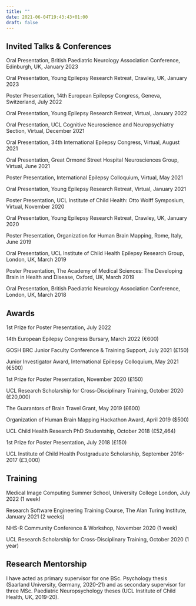 ```yaml
---
title: ""
date: 2021-06-04T19:43:43+01:00
draft: false
---
```


## Invited Talks & Conferences
Oral Presentation, British Paediatric Neurology Association Conference, Edinburgh, UK, January 2023

Oral Presentation, Young Epilepsy Research Retreat, Crawley, UK, January 2023

Poster Presentation, 14th European Epilepsy Congress, Geneva, Switzerland, July 2022

Oral Presentation, Young Epilepsy Research Retreat, Virtual, January 2022

Oral Presentation, UCL Cognitive Neuroscience and Neuropsychiatry Section, Virtual, December 2021

Oral Presentation, 34th International Epilepsy Congress, Virtual, August 2021

Oral Presentation, Great Ormond Street Hospital Neurosciences Group, Virtual, June 2021

Poster Presentation, International Epilepsy Colloquium, Virtual, May 2021

Oral Presentation, Young Epilepsy Research Retreat, Virtual, January 2021

Poster Presentation, UCL Institute of Child Health: Otto Wolff Symposium, Virtual, November 2020

Oral Presentation, Young Epilepsy Research Retreat, Crawley, UK, January 2020

Poster Presentation, Organization for Human Brain Mapping, Rome, Italy, June 2019

Oral Presentation, UCL Institute of Child Health Epilepsy Research Group, London, UK, March 2019

Poster Presentation, The Academy of Medical Sciences: The Developing Brain in Health and Disease, Oxford, UK, March 2019

Oral Presentation, British Paediatric Neurology Association Conference, London, UK, March 2018

## Awards
1st Prize for Poster Presentation, July 2022

14th European Epilepsy Congress Bursary, March 2022 (€600)

GOSH BRC Junior Faculty Conference & Training Support, July 2021 (£150)

Junior Investigator Award, International Epilepsy Colloquium, May 2021 (€500)

1st Prize for Poster Presentation, November 2020 (£150)

UCL Research Scholarship for Cross-Disciplinary Training, October 2020 (£20,000)

The Guarantors of Brain Travel Grant, May 2019 (£600)

Organization of Human Brain Mapping Hackathon Award, April 2019 ($500)

UCL Child Health Research PhD Studentship, October 2018 (£52,464)

1st Prize for Poster Presentation, July 2018 (£150)

UCL Institute of Child Health Postgraduate Scholarship, September 2016-2017 (£3,000)

## Training
Medical Image Computing Summer School, University College London, July 2022 (1 week)

Research Software Engineering Training Course, The Alan Turing Institute, January 2021 (2 weeks)

NHS-R Community Conference & Workshop, November 2020 (1 week)

UCL Research Scholarship for Cross-Disciplinary Training, October 2020 (1 year)

## Research Mentorship
I have acted as primary supervisor for one BSc. Psychology thesis (Saarland University, Germany, 2020-21) and as secondary supervisor for three MSc. Paediatric Neuropsychology theses (UCL Institute of Child Health, UK, 2019-20).

